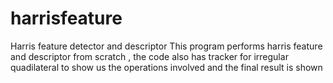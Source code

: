 # harrisfeature
Harris feature detector and descriptor 
This program performs harris feature and descriptor from scratch , the code also has tracker for irregular quadilateral to show us the operations involved and the final result is shown 
